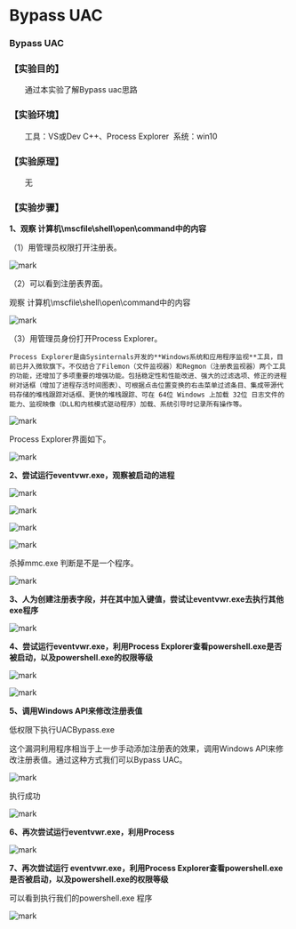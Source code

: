 # Bypass UAC

### Bypass UAC <a id="csaa-11-12-bypass-uac"></a>

### 【实验目的】 <a id="-"></a>

  通过本实验了解Bypass uac思路

### 【实验环境】 <a id="-"></a>

  工具：VS或Dev C++、Process Explorer ​ 系统：win10

### 【实验原理】 <a id="-"></a>

  无

### 【实验步骤】 <a id="-"></a>

**1、观察 计算机\mscfile\shell\open\command中的内容**

（1）用管理员权限打开注册表。

![mark](http://wfwewefw.yuxuni.cn/blog/180925/L88Ha049i5.png?imageslim)

（2）可以看到注册表界面。

观察 计算机\mscfile\shell\open\command中的内容

![mark](http://wfwewefw.yuxuni.cn/blog/180925/JiF7HHK4kc.png?imageslim)

（3）用管理员身份打开Process Explorer。

```text
Process Explorer是由Sysinternals开发的**Windows系统和应用程序监视**工具，目前已并入微软旗下。不仅结合了Filemon（文件监视器）和Regmon（注册表监视器）两个工具的功能，还增加了多项重要的增强功能。包括稳定性和性能改进、强大的过滤选项、修正的进程树对话框（增加了进程存活时间图表）、可根据点击位置变换的右击菜单过滤条目、集成带源代码存储的堆栈跟踪对话框、更快的堆栈跟踪、可在 64位 Windows 上加载 32位 日志文件的能力、监视映像（DLL和内核模式驱动程序）加载、系统引导时记录所有操作等。
```

![mark](http://wfwewefw.yuxuni.cn/blog/180925/giiG6lAECh.png?imageslim)

Process Explorer界面如下。

![mark](http://wfwewefw.yuxuni.cn/blog/180925/k5d8lId9bH.png?imageslim)

**2、尝试运行eventvwr.exe，观察被启动的进程**

![mark](http://wfwewefw.yuxuni.cn/blog/180925/b28831KBia.png?imageslim)

![mark](http://wfwewefw.yuxuni.cn/blog/180925/DbmI9FeI7k.png?imageslim)

![mark](http://wfwewefw.yuxuni.cn/blog/180925/cGjmJc50i2.png?imageslim)

![mark](http://wfwewefw.yuxuni.cn/blog/180925/2EJi9EgH5L.png?imageslim)

杀掉mmc.exe 判断是不是一个程序。

![mark](http://wfwewefw.yuxuni.cn/blog/180925/GK6C5ELmFc.png?imageslim)

**3、人为创建注册表字段，并在其中加入键值，尝试让eventvwr.exe去执行其他exe程序**

![mark](http://wfwewefw.yuxuni.cn/blog/180925/L54CHH0k3c.png?imageslim)

**4、尝试运行eventvwr.exe，利用Process Explorer查看powershell.exe是否被启动，以及powershell.exe的权限等级**

![mark](http://wfwewefw.yuxuni.cn/blog/180925/C5biDkGF03.png?imageslim)

![mark](http://wfwewefw.yuxuni.cn/blog/180925/f4K3C69f2J.png?imageslim)

**5、调用Windows API来修改注册表值**

低权限下执行UACBypass.exe

这个漏洞利用程序相当于上一步手动添加注册表的效果，调用Windows API来修改注册表值。通过这种方式我们可以Bypass UAC。

![mark](http://wfwewefw.yuxuni.cn/blog/180925/fJJk4ljH21.png?imageslim)

执行成功

![mark](http://wfwewefw.yuxuni.cn/blog/180925/c3CicJh9La.png?imageslim)

**6、再次尝试运行eventvwr.exe，利用Process**

![mark](http://wfwewefw.yuxuni.cn/blog/180925/cGjmJc50i2.png?imageslim)

**7、再次尝试运行 eventvwr.exe，利用Process Explorer查看powershell.exe是否被启动，以及powershell.exe的权限等级**

可以看到执行我们的powershell.exe 程序

![mark](http://wfwewefw.yuxuni.cn/blog/180925/j4I1eBikll.png?imageslim)

